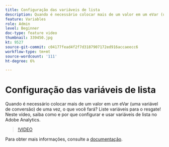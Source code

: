 ```yaml
---
title: Configuração das variáveis de lista
description: Quando é necessário colocar mais de um valor em um eVar (uma variável de conversão) de uma vez, o que você fará? Liste variáveis para o resgate! Neste vídeo, saiba como e por que configurar e usar variáveis de lista no Adobe Analytics.
feature: Variables
role: Admin
level: Beginner
doc-type: feature video
thumbnail: 339450.jpg
kt: 9527
source-git-commit: c04177fead4f2f7d3187907172ed916accaeecc6
workflow-type: tm+mt
source-wordcount: '111'
ht-degree: 6%

---
```



# Configuração das variáveis de lista

Quando é necessário colocar mais de um valor em um eVar (uma variável de conversão) de uma vez, o que você fará? Liste variáveis para o resgate! Neste vídeo, saiba como e por que configurar e usar variáveis de lista no Adobe Analytics.

>[!VIDEO](https://video.tv.adobe.com/v/339450/?quality=12&learn=on)

Para obter mais informações, consulte a [documentação](https://experienceleague.adobe.com/docs/analytics/admin/admin-tools/conversion-variables/list-var-admin.html).
